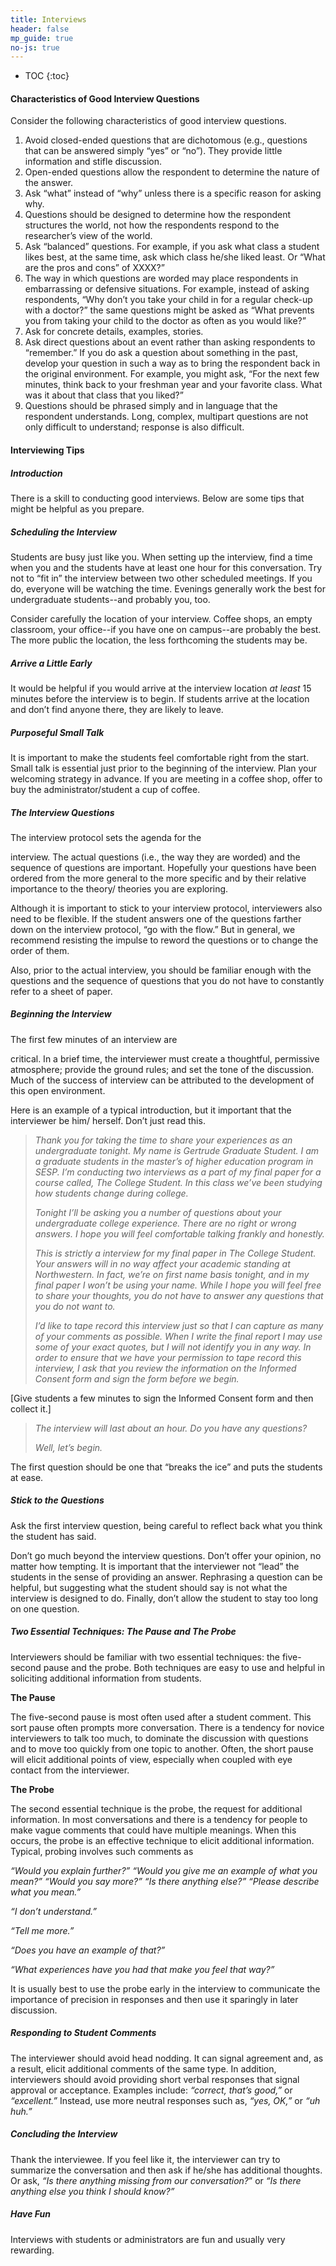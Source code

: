 ```yaml
---
title: Interviews
header: false
mp_guide: true
no-js: true
---
```


* TOC
{:toc}

#### Characteristics of Good Interview Questions

Consider the following characteristics of good interview questions.

1.  Avoid closed-ended questions that are dichotomous (e.g., questions that can be answered simply “yes” or “no”). They provide little information and stifle discussion.
2.  Open-ended questions allow the respondent to determine the nature of the answer.
3.  Ask “what” instead of “why” unless there is a specific reason for asking why.
4.  Questions should be designed to determine how the respondent structures the world, not how the respondents respond to the researcher’s view of the world.
5.  Ask “balanced” questions. For example, if you ask what class a student likes best, at the same time, ask which class he/she liked least. Or “What are the pros and cons” of XXXX?”
6.  The way in which questions are worded may place respondents in embarrassing or defensive situations. For example, instead of asking respondents, “Why don’t you take your child in for a regular check-up with a doctor?” the same questions might be asked as “What prevents you from taking your child to the doctor as often as you would like?”
7.  Ask for concrete details, examples, stories.
8.  Ask direct questions about an event rather than asking respondents to “remember.” If you do ask a question about something in the past, develop your question in such a way as to bring the respondent back in the original environment. For example, you might ask, “For the next few minutes, think back to your freshman year and your favorite class. What was it about that class that you liked?”
9.  Questions should be phrased simply and in language that the respondent understands. Long, complex, multipart questions are not only difficult to understand; response is also difficult.

#### Interviewing Tips

##### Introduction

There is a skill to conducting good interviews. Below are some tips that might be helpful as you prepare.

##### Scheduling the Interview

Students are busy just like you. When setting up the interview, find a time when you and the students have at least one hour for this conversation. Try not to “fit in” the interview between two other scheduled meetings. If you do, everyone will be watching the time. Evenings generally work the best for undergraduate students--and probably you, too.

Consider carefully the location of your interview. Coffee shops, an empty classroom, your office--if you have one on campus--are probably the best. The more public the location, the less forthcoming the students may be.

##### Arrive a Little Early

It would be helpful if you would arrive at the interview location _at least_ 15 minutes before the interview is to begin. If students arrive at the location and don’t find anyone there, they are likely to leave.

##### Purposeful Small Talk

It is important to make the students feel comfortable right from the start. Small talk is essential just prior to the beginning of the interview. Plan your welcoming strategy in advance. If you are meeting in a coffee shop, offer to buy the administrator/student a cup of coffee.

##### The Interview Questions

The interview protocol sets the agenda for the

interview. The actual questions (i.e., the way they are worded) and the sequence of questions are important. Hopefully your questions have been ordered from the more general to the more specific and by their relative importance to the theory/ theories you are exploring.

Although it is important to stick to your interview protocol, interviewers also need to be flexible. If the student answers one of the questions farther down on the interview protocol, “go with the flow.” But in general, we recommend resisting the impulse to reword the questions or to change the order of them.

Also, prior to the actual interview, you should be familiar enough with the questions and the sequence of questions that you do not have to constantly refer to a sheet of paper.

##### Beginning the Interview

The first few minutes of an interview are

critical. In a brief time, the interviewer must create a thoughtful, permissive atmosphere; provide the ground rules; and set the tone of the discussion. Much of the success of interview can be attributed to the development of this open environment.

Here is an example of a typical introduction, but it important that the interviewer be him/ herself. Don’t just read this.

>_Thank you for taking the time to share your experiences as an undergraduate tonight. My name is Gertrude Graduate Student. I am a graduate students in the master’s of higher education program in SESP. I’m conducting two interviews as a part of my final paper for a course called, The College Student. In this class we’ve been studying how students change during college._
>
>_Tonight I’ll be asking you a number of questions about your undergraduate college experience. There are no right or wrong answers. I hope you will feel comfortable talking frankly and honestly._
>
>_This is strictly a interview for my final paper in The College Student. Your answers will in no way affect your academic standing at Northwestern. In fact, we’re on first name basis tonight, and in my final paper I won’t be using your name. While I hope you will feel free to share your thoughts, you do not have to answer any questions that you do not want to._
>
>_I’d like to tape record this interview just so that I can capture as many of your comments as possible. When I write the final report I may use some of your exact quotes, but I will not identify you in any way. In order to ensure that we have your permission to tape record this interview, I ask that you review the information on the Informed Consent form and sign the form before we begin._

[Give students a few minutes to sign the Informed Consent form and then collect it.]

>_The interview will last about an hour. Do you have any questions?_
>
>_Well, let’s begin._

The first question should be one that “breaks the ice” and puts the students at ease.

##### Stick to the Questions

Ask the first interview question, being careful to reflect back what you think the student has said.

Don’t go much beyond the interview questions. Don’t offer your opinion, no matter how tempting. It is important that the interviewer not “lead” the students in the sense of providing an answer. Rephrasing a question can be helpful, but suggesting what the student should say is not what the interview is designed to do. Finally, don’t allow the student to stay too long on one question.

##### Two Essential Techniques: **The Pause** and **The Probe**

Interviewers should be familiar with two essential techniques: the five-second pause and the probe. Both techniques are easy to use and helpful in soliciting additional information from students.

**The Pause**

The five-second pause is most often used after a student comment. This sort pause often prompts more conversation. There is a tendency for novice interviewers to talk too much, to dominate the discussion with questions and to move too quickly from one topic to another. Often, the short pause will elicit additional points of view, especially when coupled with eye contact from the interviewer.

**The Probe**

The second essential technique is the probe, the request for additional information. In most conversations and there is a tendency for people to make vague comments that could have multiple meanings. When this occurs, the probe is an effective technique to elicit additional information. Typical, probing involves such comments as

_“Would you explain further?” “Would you give me an example of what you mean?” “Would you say more?” “Is there anything else?” “Please describe what you mean.”_

_“I don’t understand.”_

_“Tell me more.”_

_“Does you have an example of that?”_

_“What experiences have you had that make you feel that way?”_

It is usually best to use the probe early in the interview to communicate the importance of precision in responses and then use it sparingly in later discussion.

##### Responding to Student Comments

The interviewer should avoid head nodding. It can signal agreement and, as a result, elicit additional comments of the same type. In addition, interviewers should avoid providing short verbal responses that signal approval or acceptance. Examples include: _“correct, that’s good,”_ or _“excellent.”_ Instead, use more neutral responses such as, _“yes, OK,”_ or _“uh huh.”_

##### Concluding the Interview

Thank the interviewee. If you feel like it, the interviewer can try to summarize the conversation and then ask if he/she has additional thoughts. Or ask, _“Is there anything missing from our conversation?_” or _“Is there anything else you think I should know?”_

##### Have Fun

Interviews with students or administrators are fun and usually very rewarding.